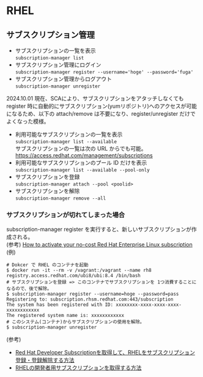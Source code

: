 # RHEL


## サブスクリプション管理
* サブスクリプションの一覧を表示  
`subscription-manager list`
* サブスクリプション管理にログイン  
`subscription-manager register --username='hoge' --password='fuga'`
* サブスクリプション管理からログアウト  
`subscription-manager unregister`

2024.10.01 現在、SCAにより、サブスクリプションをアタッチしなくても register 時に自動的にサブスクリプション(yumリポジトリ)へのアクセスが可能になるため、以下の attach/remove は不要になり、register/unregister だけでよくなった模様。
* 利用可能なサブスクリプションの一覧を表示  
`subscription-manager list --available`  
サブスクリプションの一覧は次の URL からでも可能。  
https://access.redhat.com/management/subscriptions
* 利用可能なサブスクリプションのプール ID だけを表示  
`subscription-manager list --available --pool-only`
* サブスクリプションを登録  
`subscription-manager attach --pool <poolid>`
* サブスクリプションを解除  
`subscription-manager remove --all`

### サブスクリプションが切れてしまった場合

subscription-manager register を実行すると、新しいサブスクリプションが作成される。  
(参考) [How to activate your no-cost Red Hat Enterprise Linux subscription](https://developers.redhat.com/blog/2021/02/10/how-to-activate-your-no-cost-red-hat-enterprise-linux-subscription#step_2__download_no_cost_rhel)  
(例)  
```
# Dokcer で RHEL のコンテナを起動
$ docker run -it --rm -v /vagrant:/vagrant --name rh8 registry.access.redhat.com/ubi8/ubi:8.4 /bin/bash
# サブスクリプションを登録 => このコンテナでサブスクリプションを 1つ消費することになるので、後で解除。
$ subscription-manager register --username=hoge --password=pass
Registering to: subscription.rhsm.redhat.com:443/subscription
The system has been registered with ID: xxxxxxxx-xxxx-xxxx-xxxx-xxxxxxxxxxxx
The registered system name is: xxxxxxxxxxxx
# このシステム(コンテナ)からサブスクリプションの使用を解除。
$ subscription-manager unregister
```

(参考)  
* [Red Hat Developer Subscriptionを取得して、RHELをサブスクリプション登録・登録解除する方法](https://tech-mmmm.blogspot.com/2021/02/red-hat-developer-subscriptionrhel.html)  
* [RHELの開発者用サブスクリプションを取得する方法](https://qiita.com/SkyLaptor/items/31eb7b506339718455d4)
